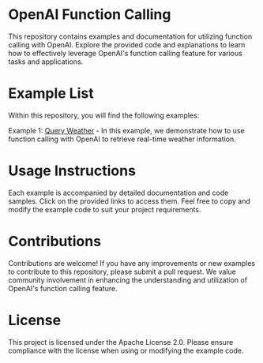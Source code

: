 # OpenAI Function Calling
This repository contains examples and documentation for utilizing function calling with OpenAI. Explore the provided code and explanations to learn how to effectively leverage OpenAI's function calling feature for various tasks and applications.

# Example List
Within this repository, you will find the following examples:

Example 1: [Query Weather](query-weather.py) -  In this example, we demonstrate how to use function calling with OpenAI to retrieve real-time weather information. 

# Usage Instructions
Each example is accompanied by detailed documentation and code samples. Click on the provided links to access them. Feel free to copy and modify the example code to suit your project requirements.

# Contributions
Contributions are welcome! If you have any improvements or new examples to contribute to this repository, please submit a pull request. We value community involvement in enhancing the understanding and utilization of OpenAI's function calling feature.

# License
This project is licensed under the Apache License 2.0. Please ensure compliance with the license when using or modifying the example code.